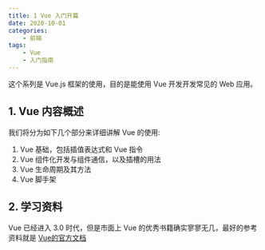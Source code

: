 ```yaml
---
title: 1 Vue 入门开篇
date: 2020-10-01
categories:
    - 前端
tags:
	- Vue
	- 入门指南
---
```


这个系列是 Vue.js 框架的使用，目的是能使用 Vue 开发开发常见的 Web 应用。
<!-- more -->

## 1. Vue 内容概述
我们将分为如下几个部分来详细讲解 Vue 的使用:
1. Vue 基础，包括插值表达式和 Vue 指令
2. Vue 组件化开发与组件通信，以及插槽的用法
3. Vue 生命周期及其方法
4. Vue 脚手架

## 2. 学习资料
Vue 已经进入 3.0 时代，但是市面上 Vue 的优秀书籍确实寥寥无几，最好的参考资料就是 [Vue的官方文档](https://cn.vuejs.org/v2/guide/)
